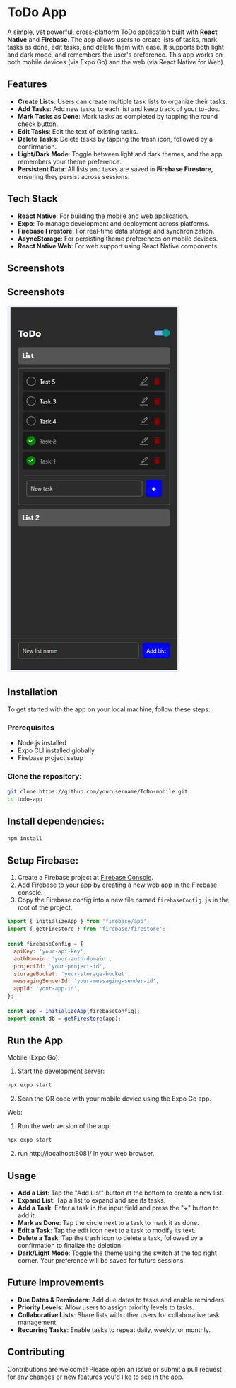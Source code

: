 # ToDo App

A simple, yet powerful, cross-platform ToDo application built with **React Native** and **Firebase**. The app allows users to create lists of tasks, mark tasks as done, edit tasks, and delete them with ease. It supports both light and dark mode, and remembers the user's preference. This app works on both mobile devices (via Expo Go) and the web (via React Native for Web).

## Features

- **Create Lists**: Users can create multiple task lists to organize their tasks.
- **Add Tasks**: Add new tasks to each list and keep track of your to-dos.
- **Mark Tasks as Done**: Mark tasks as completed by tapping the round check button.
- **Edit Tasks**: Edit the text of existing tasks.
- **Delete Tasks**: Delete tasks by tapping the trash icon, followed by a confirmation.
- **Light/Dark Mode**: Toggle between light and dark themes, and the app remembers your theme preference.
- **Persistent Data**: All lists and tasks are saved in **Firebase Firestore**, ensuring they persist across sessions.

## Tech Stack

- **React Native**: For building the mobile and web application.
- **Expo**: To manage development and deployment across platforms.
- **Firebase Firestore**: For real-time data storage and synchronization.
- **AsyncStorage**: For persisting theme preferences on mobile devices.
- **React Native Web**: For web support using React Native components.

## Screenshots

## Screenshots

![App Screenshots](assets/images/screenshot.jpg)


## Installation

To get started with the app on your local machine, follow these steps:

### Prerequisites

- Node.js installed
- Expo CLI installed globally
- Firebase project setup

### Clone the repository:

```bash
git clone https://github.com/yourusername/ToDo-mobile.git
cd todo-app
```

## Install dependencies:

```bash
npm install
```

## Setup Firebase:

1. Create a Firebase project at [Firebase Console](https://console.firebase.google.com/).
2. Add Firebase to your app by creating a new web app in the Firebase console.
3. Copy the Firebase config into a new file named `firebaseConfig.js` in the root of the project.

```js
import { initializeApp } from 'firebase/app';
import { getFirestore } from 'firebase/firestore';

const firebaseConfig = {
  apiKey: 'your-api-key',
  authDomain: 'your-auth-domain',
  projectId: 'your-project-id',
  storageBucket: 'your-storage-bucket',
  messagingSenderId: 'your-messaging-sender-id',
  appId: 'your-app-id',
};

const app = initializeApp(firebaseConfig);
export const db = getFirestore(app);
```

## Run the App
Mobile (Expo Go):
1. Start the development server:
```bash
npx expo start
```
2. Scan the QR code with your mobile device using the Expo Go app.  

Web:
1. Run the web version of the app:
```bash
npx expo start
```
2. run http://localhost:8081/ in your web browser.

## Usage

- **Add a List**: Tap the "Add List" button at the bottom to create a new list.
- **Expand List**: Tap a list to expand and see its tasks.
- **Add a Task**: Enter a task in the input field and press the "+" button to add it.
- **Mark as Done**: Tap the circle next to a task to mark it as done.
- **Edit a Task**: Tap the edit icon next to a task to modify its text.
- **Delete a Task**: Tap the trash icon to delete a task, followed by a confirmation to finalize the deletion.
- **Dark/Light Mode**: Toggle the theme using the switch at the top right corner. Your preference will be saved for future sessions.

## Future Improvements

- **Due Dates & Reminders**: Add due dates to tasks and enable reminders.
- **Priority Levels**: Allow users to assign priority levels to tasks.
- **Collaborative Lists**: Share lists with other users for collaborative task management.
- **Recurring Tasks**: Enable tasks to repeat daily, weekly, or monthly.

## Contributing

Contributions are welcome! Please open an issue or submit a pull request for any changes or new features you'd like to see in the app.
